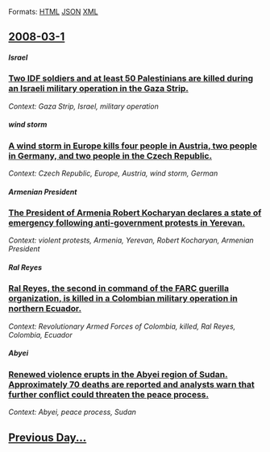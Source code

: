 
Formats: [HTML](2008/03/1/index.html)  [JSON](2008/03/1/index.json)  [XML](2008/03/1/index.xml)  

## [2008-03-1](/news/2008/03/1/index.md)

##### Israel
### [ Two IDF soldiers and at least 50 Palestinians are killed during an Israeli military operation in the Gaza Strip. ](/news/2008/03/1/two-idf-soldiers-and-at-least-50-palestinians-are-killed-during-an-israeli-military-operation-in-the-gaza-strip.md)
_Context: Gaza Strip, Israel, military operation_

##### wind storm
### [ A wind storm in Europe kills four people in Austria, two people in Germany, and two people in the Czech Republic. ](/news/2008/03/1/a-wind-storm-in-europe-kills-four-people-in-austria-two-people-in-germany-and-two-people-in-the-czech-republic.md)
_Context: Czech Republic, Europe, Austria, wind storm, German_

##### Armenian President
### [ The President of Armenia Robert Kocharyan declares a state of emergency following anti-government protests in Yerevan. ](/news/2008/03/1/the-president-of-armenia-robert-kocharyan-declares-a-state-of-emergency-following-anti-government-protests-in-yerevan.md)
_Context: violent protests, Armenia, Yerevan, Robert Kocharyan, Armenian President_

##### Ral Reyes
### [ Ral Reyes, the second in command of the FARC guerilla organization, is killed in a Colombian military operation in northern Ecuador. ](/news/2008/03/1/raul-reyes-the-second-in-command-of-the-farc-guerilla-organization-is-killed-in-a-colombian-military-operation-in-northern-ecuador.md)
_Context: Revolutionary Armed Forces of Colombia, killed, Ral Reyes, Colombia, Ecuador_

##### Abyei
### [ Renewed violence erupts in the Abyei region of Sudan. Approximately 70 deaths are reported and analysts warn that further conflict could threaten the peace process. ](/news/2008/03/1/renewed-violence-erupts-in-the-abyei-region-of-sudan-approximately-70-deaths-are-reported-and-analysts-warn-that-further-conflict-could-th.md)
_Context: Abyei, peace process, Sudan_

## [Previous Day...](/news/2008/02/29/index.md)

